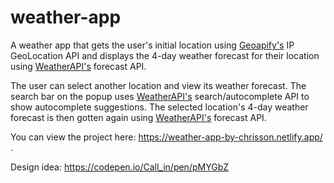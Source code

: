 # weather-app
 A weather app that gets the user's initial location using [Geoapify's](https://www.geoapify.com/) IP GeoLocation API and displays the 4-day weather forecast for their location using [WeatherAPI's](https://www.weatherapi.com/) forecast API.
 
 The user can select another location and view its weather forecast. The search bar on the popup uses [WeatherAPI's](https://www.weatherapi.com/) search/autocomplete API to show autocomplete suggestions. The selected location's 4-day weather forecast is then gotten again using [WeatherAPI's](https://www.weatherapi.com/) forecast API.

 You can view the project here: https://weather-app-by-chrisson.netlify.app/ .
 
 Design idea: https://codepen.io/Call_in/pen/pMYGbZ